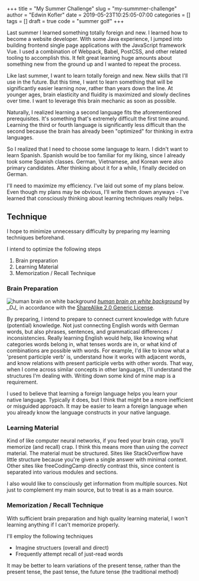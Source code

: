+++
title = "My Summer Challenge"
slug = "my-summmer-challenge"
author = "Edwin Kofler"
date = 2019-05-23T10:25:05-07:00
categories = []
tags = []
draft = true
code = "summer golf"
+++

Last summer I learned something totally foreign and new. I learned how to become a website developer. With some Java experience, I jumped into building frontend single page applications with the JavaScript framework Vue. I used a combination of Webpack, Babel, PostCSS, and other related tooling to accomplish this. It felt great learning huge amounts about something new from the ground up and I wanted to repeat the process.

Like last summer, I want to learn totally foreign and new. New skills that I'll use in the future. But this time, I want to learn something that will be significantly easier learning *now*, rather than years down the line. At younger ages, brain elasticity and fluidity is maximized and slowly declines over time. I want to leverage this brain mechanic as soon as possible.

Naturally, I realized learning a second language fits the aforementioned prerequisites. It's something that's extremely difficult the first time around. Learning the third or fourth language is significantly less difficult than the second because the brain has already been "optimized" for thinking in extra languages.

So I realized that I need to choose some language to learn. I didn't want to learn Spanish. Spanish would be too familiar for my liking, since I already took some Spanish classes. German, Vietnamese, and Korean were also primary candidates. After thinking about it for a while, I finally decided on German.

I'll need to maximize my efficiency. I've laid out some of my plans below. Even though my plans may be obvious, I'll write them down anyways - I've learned that consciously thinking about learning techniques really helps.

## Technique

I hope to minimize unnecessary difficulty by preparing my learning techniques beforehand.

I intend to optimize the following steps

1. Brain preparation
2. Learning Material
3. Memorization / Recall Technique

### Brain Preparation

![human brain on white background](/image/learning-language/brain.jpg)
*[human brain on white background](https://www.flickr.com/photos/flamephoenix1991/8376271918)* by *\_DJ\_* in accordance with the [ShareAlike 2.0 Generic License](https://creativecommons.org/licenses/by-sa/2.0/).

By preparing, I intend to prepare to connect current knowledge with future (potential) knowledge. Not just connecting English words with German words, but also phrases, sentences, and grammaticasl differences / inconsistencies. Really learning English would help, like knowing what categories words belong in, what tenses words are in, or what kind of combinations are possible with words. For example, I'd like to know what a 'present participle verb' is, understand how it works with adjacent words, and know relations with present participle verbs with other words. That way, when I come across similar concepts in other languages, I'll understand the structures I'm dealing with. Writing down some kind of mine map is a requirement.

I used to believe that learning a foreign language helps you learn your native language. Typically it does, but I think that might be a more inefficient or misguided approach. It may be easier to learn a foreign language when you already know the language constructs in your native language.

### Learning Material

Kind of like computer neural networks, if you feed your brain crap, you'll memorize (and recall) crap. I think this means more than using the *correct* material. The material must be structured. Sites like StackOverflow have little structure because you're given a single answer with minimal context. Other sites like freeCodingCamp directly contrast this, since content is separated into various modules and sections.

I also would like to consciously get information from multiple sources. Not just to complement my main source, but to treat is as a main source.

### Memorization / Recall Technique

With sufficient brain preparation and high quality learning material, I won't learning anything if I can't memorize properly.

I'll employ the following techniques

- Imagine structuers (overall and direct)
- Frequently attempt recall of just-read words

It may be better to learn variations of the present tense, rather than the present tense, the past tense, the future tense (the traditional method)
